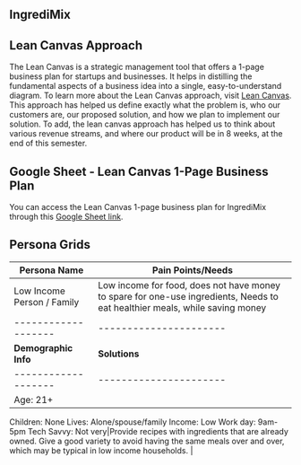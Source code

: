 ## IngrediMix 

## Lean Canvas Approach
The Lean Canvas is a strategic management tool that offers a 1-page business plan for startups and businesses. It helps in distilling the fundamental aspects of a business idea into a single, easy-to-understand diagram. To learn more about the Lean Canvas approach, visit [Lean Canvas](https://www.leancanvas.com/).
This approach has helped us define exactly what the problem is, who our customers are, our proposed solution, and how we plan to implement our solution. To add, the lean canvas approach has helped us to think about various revenue streams, and where our product will be in 8 weeks, at the end of this semester.

## Google Sheet - Lean Canvas 1-Page Business Plan
You can access the Lean Canvas 1-page business plan for IngrediMix through this [Google Sheet link](https://docs.google.com/presentation/d/1PTNm7hxM9d72SsOLtgjF3Lfo8pEqyhvbOgFp22v_uCE/edit?usp=sharing).



## Persona Grids

| **Persona Name** | **Pain Points/Needs** |
|-------------------|----------------------|
| Low Income Person / Family | Low income for food, does not have money to spare for one-use ingredients, Needs to eat healthier meals, while saving money |
|-------------------|----------------------|
| **Demographic Info** | **Solutions** |
|-------------------|----------------------|
|Age: 21+
Children: None
Lives: Alone/spouse/family
Income: Low
Work day: 9am-5pm
Tech Savvy: Not very|Provide recipes with ingredients that are already owned. Give a good variety to avoid having the same meals over and over, which may be typical in low income households. |
